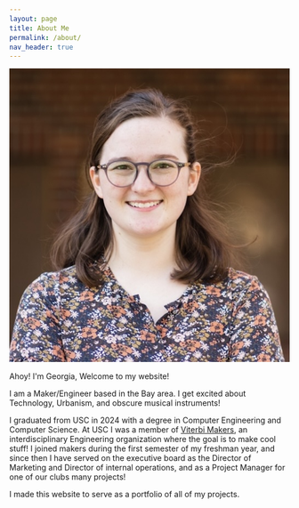 ```yaml
---
layout: page
title: About Me
permalink: /about/
nav_header: true
---
```


<img class="profile-img" src="/assets/images/GeorgiaDanehy.jpeg" alt="Georgia" title="Georgia" />

Ahoy! I'm Georgia, Welcome to my website! 

I am a Maker/Engineer based in the Bay area. I get excited about Technology, Urbanism, and obscure musical instruments!

I graduated from USC in 2024 with a degree in Computer Engineering and Computer Science. At USC I was a member of [Viterbi Makers][makers-link], an interdisciplinary Engineering organization where the goal is to make cool stuff! I joined makers during the first semester of my freshman year, and since then I have served on the executive board as the Director of Marketing and Director of internal operations, and as a Project Manager for one of our clubs many projects!

I made this website to serve as a portfolio of all of my projects.

[makers-link]: https://viterbimakers.usc.edu/
[naut-link]: https://priceschool.usc.edu/naut/

